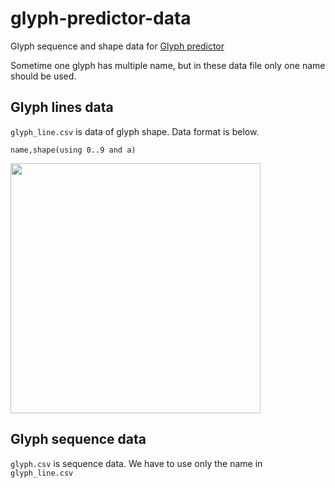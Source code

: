 # glyph-predictor-data

Glyph sequence and shape data for [Glyph predictor](https://play.google.com/store/apps/details?id=com.chibatching.glyphpredictor)

Sometime one glyph has multiple name, but in these data file only one name should be used.

## Glyph lines data

`glyph_line.csv` is data of glyph shape.
Data format is below.
```csv
name,shape(using 0..9 and a)
```

<img src="https://user-images.githubusercontent.com/7804631/155848043-ace3f806-b16d-4bba-8348-808f8aa3253d.png" width=400 />

## Glyph sequence data

`glyph.csv` is sequence data.
We have to use only the name in `glyph_line.csv`
